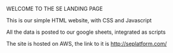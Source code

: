 WELCOME TO THE SE LANDING PAGE

This is our simple HTML website, with CSS and Javascript

All the data is posted to our google sheets, integrated as scripts

The site is hosted on AWS, the link to it is http://seplatform.com/
